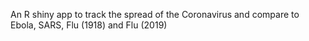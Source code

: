 An R shiny app to track the spread of the Coronavirus and compare to Ebola, SARS, Flu (1918) and Flu (2019)
